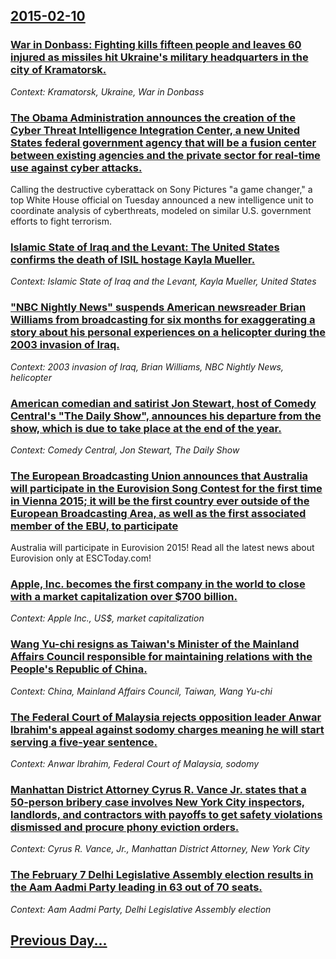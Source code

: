 ## [2015-02-10](/news/2015/02/10/index.md)

### [War in Donbass: Fighting kills fifteen people and leaves 60 injured as missiles hit Ukraine's military headquarters in the city of Kramatorsk. ](/news/2015/02/10/war-in-donbass-fighting-kills-fifteen-people-and-leaves-60-injured-as-missiles-hit-ukraine-s-military-headquarters-in-the-city-of-kramators.md)
_Context: Kramatorsk, Ukraine, War in Donbass_

### [The Obama Administration announces the creation of the Cyber Threat Intelligence Integration Center, a new United States federal government agency that will be a fusion center between existing agencies and the private sector for real-time use against cyber attacks. ](/news/2015/02/10/the-obama-administration-announces-the-creation-of-the-cyber-threat-intelligence-integration-center-a-new-united-states-federal-government.md)
Calling the destructive cyberattack on Sony Pictures &quot;a game changer,&quot; a top White House official on Tuesday announced a new intelligence unit to coordinate analysis of cyberthreats, modeled on similar U.S. government efforts to fight terrorism.

### [Islamic State of Iraq and the Levant: The United States confirms the death of ISIL hostage Kayla Mueller. ](/news/2015/02/10/islamic-state-of-iraq-and-the-levant-the-united-states-confirms-the-death-of-isil-hostage-kayla-mueller.md)
_Context: Islamic State of Iraq and the Levant, Kayla Mueller, United States_

### ["NBC Nightly News" suspends American newsreader Brian Williams from broadcasting for six months for exaggerating a story about his personal experiences on a helicopter during the 2003 invasion of Iraq. ](/news/2015/02/10/nbc-nightly-news-suspends-american-newsreader-brian-williams-from-broadcasting-for-six-months-for-exaggerating-a-story-about-his-personal.md)
_Context: 2003 invasion of Iraq, Brian Williams, NBC Nightly News, helicopter_

### [American comedian and satirist Jon Stewart, host of Comedy Central's "The Daily Show", announces his departure from the show, which is due to take place at the end of the year. ](/news/2015/02/10/american-comedian-and-satirist-jon-stewart-host-of-comedy-central-s-the-daily-show-announces-his-departure-from-the-show-which-is-due-t.md)
_Context: Comedy Central, Jon Stewart, The Daily Show_

### [The European Broadcasting Union announces that Australia will participate in the Eurovision Song Contest for the first time in Vienna 2015; it will be the first country ever outside of the European Broadcasting Area, as well as the first associated member of the EBU, to participate ](/news/2015/02/10/the-european-broadcasting-union-announces-that-australia-will-participate-in-the-eurovision-song-contest-for-the-first-time-in-vienna-2015.md)
Australia will participate in Eurovision 2015! Read all the latest news about Eurovision only at ESCToday.com!

### [Apple, Inc. becomes the first company in the world to close with a market capitalization over $700 billion. ](/news/2015/02/10/apple-inc-becomes-the-first-company-in-the-world-to-close-with-a-market-capitalization-over-700-billion.md)
_Context: Apple Inc., US$, market capitalization_

### [Wang Yu-chi resigns as Taiwan's Minister of the Mainland Affairs Council responsible for maintaining relations with the People's Republic of China. ](/news/2015/02/10/wang-yu-chi-resigns-as-taiwan-s-minister-of-the-mainland-affairs-council-responsible-for-maintaining-relations-with-the-people-s-republic-of.md)
_Context: China, Mainland Affairs Council, Taiwan, Wang Yu-chi_

### [The Federal Court of Malaysia rejects opposition leader Anwar Ibrahim's appeal against sodomy charges meaning he will start serving a five-year sentence. ](/news/2015/02/10/the-federal-court-of-malaysia-rejects-opposition-leader-anwar-ibrahim-s-appeal-against-sodomy-charges-meaning-he-will-start-serving-a-five-y.md)
_Context: Anwar Ibrahim, Federal Court of Malaysia, sodomy_

### [Manhattan District Attorney Cyrus R. Vance Jr. states that a 50-person bribery case involves New York City inspectors, landlords, and contractors with payoffs to get safety violations dismissed and procure phony eviction orders. ](/news/2015/02/10/manhattan-district-attorney-cyrus-r-vance-jr-states-that-a-50-person-bribery-case-involves-new-york-city-inspectors-landlords-and-contra.md)
_Context: Cyrus R. Vance, Jr., Manhattan District Attorney, New York City_

### [The February 7 Delhi Legislative Assembly election results in the Aam Aadmi Party leading in 63 out of 70 seats. ](/news/2015/02/10/the-february-7-delhi-legislative-assembly-election-results-in-the-aam-aadmi-party-leading-in-63-out-of-70-seats.md)
_Context: Aam Aadmi Party, Delhi Legislative Assembly election_

## [Previous Day...](/news/2015/02/9/index.md)

